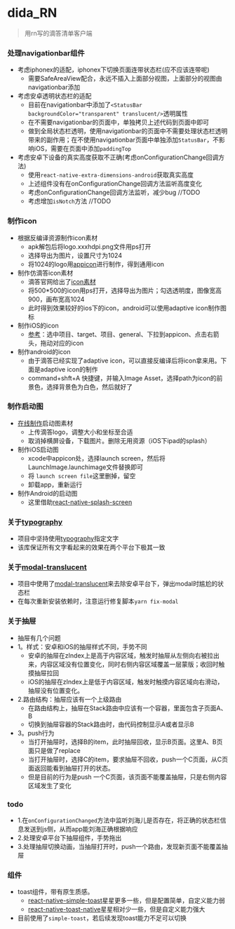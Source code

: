 # dida_RN

>  用rn写的滴答清单客户端

### 处理navigationbar组件
- 考虑iphonex的适配，iphonex下切换页面连带状态栏(应不应该连带呢)
    - 需要SafeAreaView配合，永远不插入上面部分视图，上面部分的视图由navigationbar添加
- 考虑安卓透明状态栏的适配
    - 目前在navigationbar中添加了`<StatusBar backgroundColor="transparent" translucent/>`透明属性
    - 在不需要navigationbar的页面中，单独拷贝上述代码到页面中即可
    - 做到全局状态栏透明，使用navigationbar的页面中不需要处理状态栏透明带来的副作用；在不使用navigationbar页面中单独添加`StatusBar`，不影响iOS，需要在页面中添加`paddingTop`
- 考虑安卓下设备的真实高度获取不正确(考虑onConfigurationChange回调方法)
    - 使用`react-native-extra-dimensions-android`获取真实高度
    - 上述组件没有在onConfigurationChange回调方法监听高度变化
    - 考虑onConfigurationChange回调方法监听，减少bug //TODO
    - 考虑增加`isNotch`方法 //TODO
### 制作icon
- 根据反编译资源制作icon素材
    - apk解包后将logo.xxxhdpi.png文件用ps打开
    - 选择导出为图片，设置尺寸为1024
    - 将1024的logo用[appicon](https://icon.wuruihong.com)进行制作，得到通用icon
- 制作仿滴答icon素材
    - 滴答官网给出了[icon素材](https://s3.cn-north-1.amazonaws.com.cn/appest-public/download/press.zip)
    - 将500*500的icon用ps打开，选择导出为图片；勾选透明度，图像宽高900，画布宽高1024
    - 此时得到效果较好的ios下的icon，android可以使用adaptive icon制作图标
- 制作iOS的icon
    - [参考](https://www.jianshu.com/p/2e6756c4c7be)：选中项目、target、项目、general、下拉到appicon、点击右箭头，拖动对应的icon
- 制作android的icon
    - 由于滴答已经实现了adaptive icon，可以直接反编译后将icon拿来用。下面是adaptive icon的制作
    - command+shft+A 快捷键，并输入Image Asset，选择path为icon的前景色，选择背景色为白色，然后就好了
### 制作启动图
- [在线制作](https://icon.wuruihong.com/splash)启动图素材
    - 上传滴答logo，调整大小和坐标至合适
    - 取消掉横屏设备，下载图片。删除无用资源（iOS下ipad的splash）
- 制作iOS启动图
    - xcode中appicon处，选择launch screen，然后将LaunchImage.launchimage文件替换即可
    - 将 `launch screen file`这里删掉，留空
    - 卸载app，重新运行
- 制作Android的启动图
    - 这里借助[react-native-splash-screen](https://github.com/crazycodeboy/react-native-splash-screen)

### 关于[typography](react-native-typography)
- 项目中坚持使用[typography](react-native-typography)指定文字
- 该库保证所有文字看起来的效果在两个平台下极其一致

### 关于[modal-translucent](react-native-modal-translucent)
- 项目中使用了[modal-translucent](react-native-modal-translucent)来去除安卓平台下，弹出modal时尴尬的状态栏
- 在每次重新安装依赖时，注意运行修复脚本`yarn fix-modal`

### 关于抽屉
- 抽屉有几个问题
- 1。样式：安卓和iOS的抽屉样式不同，手势不同
    - 安卓的抽屉在zIndex上是高于内容区域，触发时抽屉从左侧向右被拉出来，内容区域没有位置变化，同时右侧内容区域覆盖一层蒙版；收回时触摸抽屉拉回
    - iOS的抽屉在zIndex上是低于内容区域，触发时触摸内容区域向右滑动，抽屉没有位置变化。
- 2.路由结构：抽屉应该有一个上级路由
    - 在路由结构上，抽屉在Stack路由中应该有一个容器，里面包含子页面A、B
    - 切换到抽屉容器的Stack路由时，由代码控制显示A或者显示B
- 3。push行为
    - 当打开抽屉时，选择B的item，此时抽屉回收，显示B页面。这里A、B页面只是做了replace
    - 当打开抽屉时，选择C的item，要求抽屉不回收，push一个C页面，从C页面返回能看到抽屉打开的状态。
    - 但是目前的行为是push 一个C页面，该页面不能覆盖抽屉，只是右侧内容区域发生了变化

### todo
- 1.在`onConfigurationChanged`方法中监听刘海儿是否存在，将正确的状态栏信息发送到js侧，从而app能刘海正确根据响应
- 2.处理安卓平台下抽屉组件，手势拖出
- 3.处理抽屉切换动画，当抽屉打开时，push一个路由，发现新页面不能覆盖抽屉




### 组件
- toast组件，带有原生质感。
    - [react-native-simple-toast](https://github.com/vonovak/react-native-simple-toast.git)星星更多一些，但是配置简单，自定义能力弱
    - [react-native-toast-native](https://github.com/onemolegames/react-native-toast-native)星星相对少一些，但是自定义能力强大
- 目前使用了`simple-toast`，若后续发现toast能力不足可以切换
